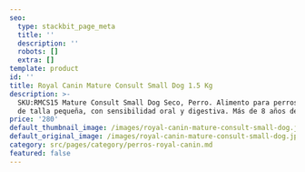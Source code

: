 ```yaml
---
seo:
  type: stackbit_page_meta
  title: ''
  description: ''
  robots: []
  extra: []
template: product
id: ''
title: Royal Canin Mature Consult Small Dog 1.5 Kg
description: >-
  SKU:RMCS15 Mature Consult Small Dog Seco, Perro. Alimento para perros maduros
  de talla pequeña, con sensibilidad oral y digestiva. Más de 8 años de edad.
price: '280'
default_thumbnail_image: /images/royal-canin-mature-consult-small-dog.jpg
default_original_image: /images/royal-canin-mature-consult-small-dog.jpg
category: src/pages/category/perros-royal-canin.md
featured: false
---
```


